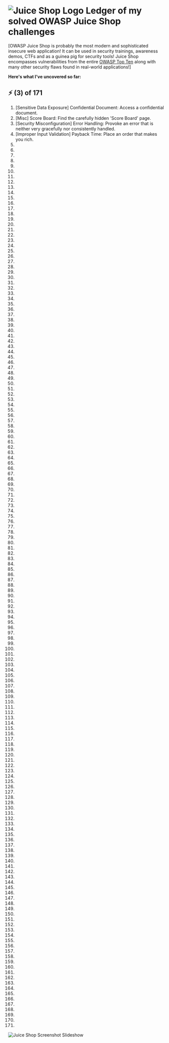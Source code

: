 # ![Juice Shop Logo](https://raw.githubusercontent.com/juice-shop/juice-shop/master/frontend/src/assets/public/images/JuiceShop_Logo_100px.png) Ledger of my solved OWASP Juice Shop challenges

[OWASP Juice Shop is probably the most modern and sophisticated insecure web application! It can be used in security
trainings, awareness demos, CTFs and as a guinea pig for security tools! Juice Shop encompasses vulnerabilities from the
entire
[OWASP Top Ten](https://owasp.org/www-project-top-ten) along with many other security flaws found in real-world
applications!] 

**Here's what I've uncovered so far:**

## ⚡ (3) of 171 

1) [Sensitive Data Exposure] Confidential Document: Access a confidential document.
2) [Misc] Score Board: Find the carefully hidden 'Score Board' page.
3) [Security Misconfiguration] Error Handling: Provoke an error that is neither very gracefully nor consistently handled.
4) [Improper Input Validation] Payback Time: Place an order that makes you rich.
5)
6)
7)
8)
9)
10)
11)
12)
13)
14)
15)
16)
17)
18)
19)
20)
21)
22)
23)
24)
25)
26)
27)
28)
29)
30)
31)
32)
33)
34)
35)
36)
37)
38)
39)
40)
41)
42)
43)
44)
45)
46)
47)
48)
49)
50)
51)
52)
53)
54)
55)
56)
57)
58)
59)
60)
61)
62)
63)
64)
65)
66)
67)
68)
69)
70)
71)
72)
73)
74)
75)
76)
77)
78)
79)
80)
81)
82)
83)
84)
85)
86)
87)
88)
89)
90)
91)
92)
93)
94)
95)
96)
97)
98)
99)
100)
101)
102)
103)
104)
105)
106)
107)
108)
109)
110)
111)
112)
113)
114)
115)
116)
117)
118)
119)
120)
121)
122)
123)
124)
125)
126)
127)
128)
129)
130)
131)
132)
133)
134)
135)
136)
137)
138)
139)
140)
141)
142)
143)
144)
145)
146)
147)
148)
149)
150)
151)
152)
153)
154)
155)
156)
157)
158)
159)
160)
161)
162)
163)
164)
165)
166)
167)
168)
169)
170)
171)



![Juice Shop Screenshot Slideshow](screenshots/slideshow.gif)


